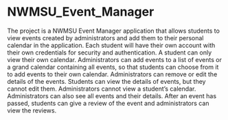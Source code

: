 # NWMSU_Event_Manager
The project is a NWMSU Event Manager application that allows students to view events created by administrators and add them to their personal calendar in the application. Each student will have their own account with their own credentials for security and authentication. A student can only view their own calendar. Administrators can add events to a list of events or a grand calendar containing all events, so that students can choose from it to add events to their own calendar. Administrators can remove or edit the details of the events. Students can view the details of events, but they cannot edit them. Administrators cannot view a student’s calendar. Administrators can also see all events and their details. After an event has passed, students can give a review of the event and administrators can view the reviews.
